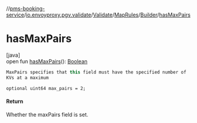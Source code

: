 //[pms-booking-service](../../../../../index.md)/[io.envoyproxy.pgv.validate](../../../index.md)/[Validate](../../index.md)/[MapRules](../index.md)/[Builder](index.md)/[hasMaxPairs](has-max-pairs.md)

# hasMaxPairs

[java]\
open fun [hasMaxPairs](has-max-pairs.md)(): [Boolean](https://kotlinlang.org/api/core/kotlin-stdlib/kotlin/-boolean/index.html)

```kotlin
MaxPairs specifies that this field must have the specified number of
KVs at a maximum

```
`optional uint64 max_pairs = 2;`

#### Return

Whether the maxPairs field is set.